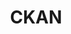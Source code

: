 ---
blog: https://ckan.org/blog/
codehost: https://github.com/ckan
colors:
- '#F03B41'
- '#E3EB1F'
images:
- ckan-ar21.svg
- ckan-icon.svg
logohandle: ckan
sort: ckan
title: CKAN
twitter: https://x.com/ckanproject
website: https://ckan.org/
wikipedia: https://en.wikipedia.org/wiki/CKAN
---
